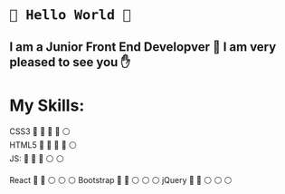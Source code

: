 #  `👋 Hello World 👋`
## I am a Junior Front End Developver :rocket: I am very pleased to see you :hand:

# My Skills: 
CSS3 :large_blue_circle: :large_blue_circle: :large_blue_circle: :large_blue_circle: :white_circle:  
HTML5 :large_blue_circle: :large_blue_circle: :large_blue_circle: :large_blue_circle: :white_circle:  
JS: :large_blue_circle: :large_blue_circle: :large_blue_circle: :white_circle: :white_circle: 

React  :large_blue_circle: :large_blue_circle: :white_circle:  :white_circle: :white_circle: 
Bootstrap :large_blue_circle: :large_blue_circle: :white_circle: :white_circle: :white_circle: 
jQuery :large_blue_circle: :large_blue_circle: :white_circle: :white_circle: :white_circle:  


